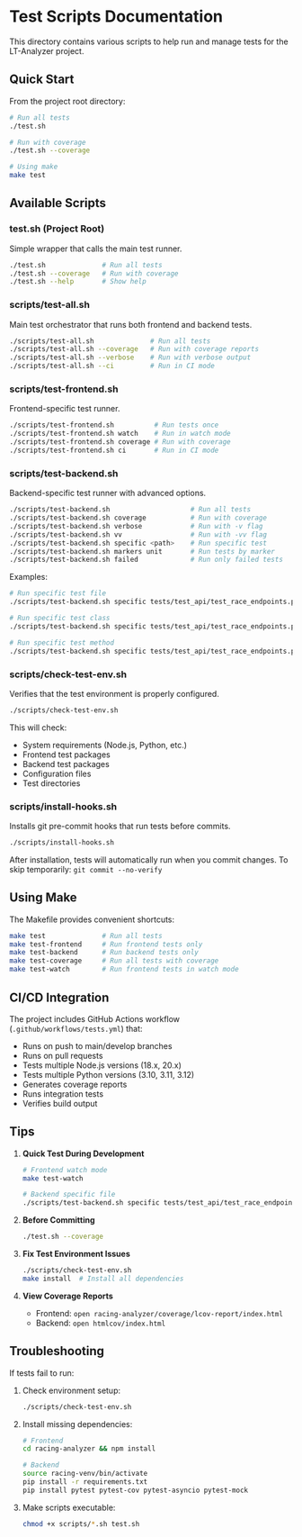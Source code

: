 # Test Scripts Documentation

This directory contains various scripts to help run and manage tests for the LT-Analyzer project.

## Quick Start

From the project root directory:

```bash
# Run all tests
./test.sh

# Run with coverage
./test.sh --coverage

# Using make
make test
```

## Available Scripts

### test.sh (Project Root)
Simple wrapper that calls the main test runner.

```bash
./test.sh              # Run all tests
./test.sh --coverage   # Run with coverage
./test.sh --help       # Show help
```

### scripts/test-all.sh
Main test orchestrator that runs both frontend and backend tests.

```bash
./scripts/test-all.sh              # Run all tests
./scripts/test-all.sh --coverage   # Run with coverage reports
./scripts/test-all.sh --verbose    # Run with verbose output
./scripts/test-all.sh --ci         # Run in CI mode
```

### scripts/test-frontend.sh
Frontend-specific test runner.

```bash
./scripts/test-frontend.sh          # Run tests once
./scripts/test-frontend.sh watch    # Run in watch mode
./scripts/test-frontend.sh coverage # Run with coverage
./scripts/test-frontend.sh ci       # Run in CI mode
```

### scripts/test-backend.sh
Backend-specific test runner with advanced options.

```bash
./scripts/test-backend.sh                    # Run all tests
./scripts/test-backend.sh coverage           # Run with coverage
./scripts/test-backend.sh verbose            # Run with -v flag
./scripts/test-backend.sh vv                 # Run with -vv flag
./scripts/test-backend.sh specific <path>    # Run specific test
./scripts/test-backend.sh markers unit       # Run tests by marker
./scripts/test-backend.sh failed             # Run only failed tests
```

Examples:
```bash
# Run specific test file
./scripts/test-backend.sh specific tests/test_api/test_race_endpoints.py

# Run specific test class
./scripts/test-backend.sh specific tests/test_api/test_race_endpoints.py::TestRaceDataEndpoint

# Run specific test method
./scripts/test-backend.sh specific tests/test_api/test_race_endpoints.py::TestRaceDataEndpoint::test_get_race_data_success
```

### scripts/check-test-env.sh
Verifies that the test environment is properly configured.

```bash
./scripts/check-test-env.sh
```

This will check:
- System requirements (Node.js, Python, etc.)
- Frontend test packages
- Backend test packages
- Configuration files
- Test directories

### scripts/install-hooks.sh
Installs git pre-commit hooks that run tests before commits.

```bash
./scripts/install-hooks.sh
```

After installation, tests will automatically run when you commit changes.
To skip temporarily: `git commit --no-verify`

## Using Make

The Makefile provides convenient shortcuts:

```bash
make test              # Run all tests
make test-frontend     # Run frontend tests only
make test-backend      # Run backend tests only
make test-coverage     # Run all tests with coverage
make test-watch        # Run frontend tests in watch mode
```

## CI/CD Integration

The project includes GitHub Actions workflow (`.github/workflows/tests.yml`) that:
- Runs on push to main/develop branches
- Runs on pull requests
- Tests multiple Node.js versions (18.x, 20.x)
- Tests multiple Python versions (3.10, 3.11, 3.12)
- Generates coverage reports
- Runs integration tests
- Verifies build output

## Tips

1. **Quick Test During Development**
   ```bash
   # Frontend watch mode
   make test-watch
   
   # Backend specific file
   ./scripts/test-backend.sh specific tests/test_api/test_race_endpoints.py
   ```

2. **Before Committing**
   ```bash
   ./test.sh --coverage
   ```

3. **Fix Test Environment Issues**
   ```bash
   ./scripts/check-test-env.sh
   make install  # Install all dependencies
   ```

4. **View Coverage Reports**
   - Frontend: `open racing-analyzer/coverage/lcov-report/index.html`
   - Backend: `open htmlcov/index.html`

## Troubleshooting

If tests fail to run:

1. Check environment setup:
   ```bash
   ./scripts/check-test-env.sh
   ```

2. Install missing dependencies:
   ```bash
   # Frontend
   cd racing-analyzer && npm install
   
   # Backend
   source racing-venv/bin/activate
   pip install -r requirements.txt
   pip install pytest pytest-cov pytest-asyncio pytest-mock
   ```

3. Make scripts executable:
   ```bash
   chmod +x scripts/*.sh test.sh
   ```
